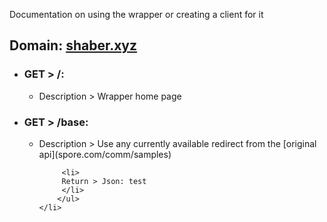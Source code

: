 Documentation on using the wrapper or creating a client for it

## Domain: [shaber.xyz](https://shaber.xyz/)

<ul class="nestedList home">
    <li><h3>GET > /:</h3>
        <ul>
             <li>Description > Wrapper home page</li>
        </ul>
    </li>
</ul>

<ul class="nestedList base">
    <li><h3>GET > /base:</h3>
        <ul>
             <li>Description > Use any currently available redirect from the [original api](spore.com/comm/samples)</li>

	     <li>
		 Return > Json: test
	     </li>
        </ul>
    </li>
</ul>
